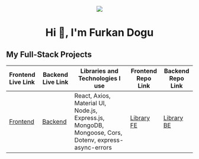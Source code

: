 <p align="center"><img src="https://i.imgur.com/A6bWGFl.gif"/>

<h1 align="center">Hi 👋, I'm Furkan Dogu</h1>

## My Full-Stack Projects

  Frontend Live Link       |  Backend Live Link       |Libraries and Technologies I use   | Frontend Repo Link    | Backend Repo Link   
:--------------------------|--------------------------|-----------------------------------|-----------------------|-------------------------
|[Frontend](https://library-fe-two.vercel.app/)|[Backend](https://library-be-tw3h.onrender.com)|React, Axios, Material UI, Node.js, Express.js, MongoDB, Mongoose, Cors, Dotenv, express-async-errors|[Library FE](https://github.com/furkan-dogu/Library-FE)|[Library BE](https://github.com/furkan-dogu/Library_BE)
